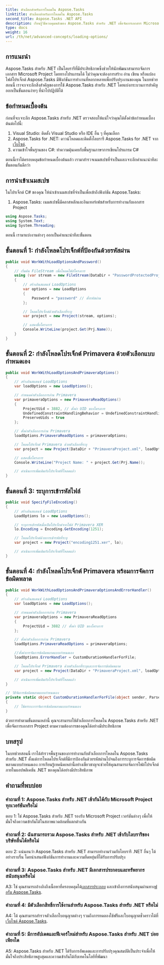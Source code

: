 ```yaml
---
title: ตัวเลือกสำหรับการโหลดใน Aspose.Tasks
linktitle: ตัวเลือกสำหรับการโหลดใน Aspose.Tasks
second_title: Aspose.Tasks .NET API
description: เรียนรู้วิธีควบคุมพลังของ Aspose.Tasks สำหรับ .NET เพื่อจัดการเอกสาร Microsoft Project อย่างมีประสิทธิภาพพร้อมคำแนะนำทีละขั้นตอน
type: docs
weight: 16
url: /th/net/advanced-concepts/loading-options/
---
```

## การแนะนำ

Aspose.Tasks สำหรับ .NET เป็นไลบรารีที่มีประสิทธิภาพซึ่งช่วยให้นักพัฒนาสามารถจัดการเอกสาร Microsoft Project โดยทางโปรแกรมได้ ไม่ว่าคุณจะต้องการสร้าง อ่าน เขียน หรือแปลงไฟล์โปรเจ็กต์ Aspose.Tasks มีฟังก์ชันการทำงานที่หลากหลายเพื่อปรับปรุงงานของคุณ ในบทช่วยสอนนี้ เราจะเจาะลึกสิ่งสำคัญของการใช้ Aspose.Tasks สำหรับ .NET โดยแบ่งกระบวนการสำคัญออกเป็นขั้นตอนง่ายๆ ที่นำไปปฏิบัติได้

## ข้อกำหนดเบื้องต้น

ก่อนที่จะเจาะลึก Aspose.Tasks สำหรับ .NET ตรวจสอบให้แน่ใจว่าคุณได้ตั้งค่าข้อกำหนดเบื้องต้นต่อไปนี้:

1. Visual Studio: ติดตั้ง Visual Studio หรือ IDE อื่น ๆ ที่คุณเลือก
2.  Aspose.Tasks for .NET: ดาวน์โหลดและติดตั้งไลบรารี Aspose.Tasks for .NET จาก[เว็บไซต์](https://releases.aspose.com/tasks/net/).
3. ความเข้าใจพื้นฐานของ C#: ทำความคุ้นเคยกับพื้นฐานภาษาการเขียนโปรแกรม C#

ตอนนี้เราได้ครอบคลุมข้อกำหนดเบื้องต้นแล้ว เรามาสำรวจเนมสเปซที่จำเป็นและเจาะลึกคำแนะนำทีละขั้นตอนกันดีกว่า

## การนำเข้าเนมสเปซ

ในโปรเจ็กต์ C# ของคุณ ให้นำเข้าเนมสเปซที่จำเป็นเพื่อเข้าถึงฟังก์ชัน Aspose.Tasks:

1. Aspose.Tasks: เนมสเปซนี้มีคลาสหลักและอินเทอร์เฟซสำหรับการทำงานกับเอกสาร Project

```csharp
using Aspose.Tasks;
using System.Text;
using System.Threading;
```

ตอนนี้ เรามาแบ่งงานต่างๆ ออกเป็นคำแนะนำทีละขั้นตอน

## ขั้นตอนที่ 1: กำลังโหลดโปรเจ็กต์ที่ป้องกันด้วยรหัสผ่าน

```csharp
public void WorkWithLoadOptionsAndPassword()
{
    // เริ่มต้น FileStream เพื่อโหลดไฟล์โครงการ
    using (var stream = new FileStream(DataDir + "PasswordProtectedProject.mpp", FileMode.Open))
    {
        // สร้างอินสแตนซ์ LoadOptions
        var options = new LoadOptions
        {
            Password = "password" // ตั้งรหัสผ่าน
        };

        // โหลดโปรเจ็กต์ด้วยตัวเลือกที่ระบุ
        var project = new Project(stream, options);

        // แสดงชื่อโครงการ
        Console.WriteLine(project.Get(Prj.Name));
    }
}
```

## ขั้นตอนที่ 2: กำลังโหลดโปรเจ็กต์ Primavera ด้วยตัวเลือกแบบกำหนดเอง

```csharp
public void WorkWithLoadOptionsAndPrimaveraOptions()
{
    // สร้างอินสแตนซ์ LoadOptions
    var loadOptions = new LoadOptions();

    // กำหนดค่าตัวเลือกการอ่าน Primavera
    var primaveraOptions = new PrimaveraReadOptions()
    {
        ProjectUid = 3882, // ตั้งค่า UID ของโครงการ
        UndefinedConstraintHandlingBehavior = UndefinedConstraintHandlingBehavior.None,
        PreserveUids = true
    };

    // ตั้งค่าตัวเลือกการอ่าน Primavera
    loadOptions.PrimaveraReadOptions = primaveraOptions;

    // โหลดโปรเจ็กต์ Primavera ด้วยตัวเลือกที่ระบุ
    var project = new Project(DataDir + "PrimaveraProject.xml", loadOptions);

    // แสดงชื่อโครงการ
    Console.WriteLine("Project Name: " + project.Get(Prj.Name));

    // ดำเนินการเพิ่มเติมกับโปรเจ็กต์ที่โหลดแล้ว
}
```

## ขั้นตอนที่ 3: ระบุการเข้ารหัสไฟล์

```csharp
public void SpecifyFileEncoding()
{
    // สร้างอินสแตนซ์ LoadOptions
    LoadOptions lo = new LoadOptions();

    // ระบุการเข้ารหัสเมื่อเปิดโปรเจ็กต์จากไฟล์ Primavera XER
    lo.Encoding = Encoding.GetEncoding(1251);

    // โหลดโปรเจ็กต์ด้วยการเข้ารหัสที่ระบุ
    var project = new Project("encoding1251.xer", lo);

    // ดำเนินการเพิ่มเติมกับโปรเจ็กต์ที่โหลดแล้ว
}
```

## ขั้นตอนที่ 4: กำลังโหลดโปรเจ็กต์ Primavera พร้อมการจัดการข้อผิดพลาด

```csharp
public void WorkWithLoadOptionsAndPrimaveraOptionsAndErrorHandler()
{
    // สร้างอินสแตนซ์ LoadOptions
    var loadOptions = new LoadOptions();

    // กำหนดค่าตัวเลือกการอ่าน Primavera
    var primaveraOptions = new PrimaveraReadOptions
    {
        ProjectUid = 3882 // ตั้งค่า UID ของโครงการ
    };

    // ตั้งค่าตัวเลือกการอ่าน Primavera
    loadOptions.PrimaveraReadOptions = primaveraOptions;

    //ตั้งค่าการจัดการข้อผิดพลาดแบบกำหนดเอง
    loadOptions.ErrorHandler = CustomDurationHandlerForFile;

    // โหลดโปรเจ็กต์ Primavera ด้วยตัวเลือกที่ระบุและการจัดการข้อผิดพลาด
    var project = new Project(DataDir + "PrimaveraProject.xml", loadOptions);

    // ดำเนินการเพิ่มเติมกับโปรเจ็กต์ที่โหลดแล้ว
}

// วิธีจัดการข้อผิดพลาดแบบกำหนดเอง
private static object CustomDurationHandlerForFile(object sender, ParseErrorArgs args)
{
    // ใช้ตรรกะการจัดการข้อผิดพลาดแบบกำหนดเอง
}
```

ด้วยการทำตามขั้นตอนเหล่านี้ คุณจะสามารถใช้ตัวเลือกการโหลดใน Aspose.Tasks สำหรับ .NET เพื่อจัดการเอกสาร Project ตามความต้องการของคุณได้อย่างมีประสิทธิภาพ

## บทสรุป

ในบทช่วยสอนนี้ เราได้สำรวจพื้นฐานของการทำงานกับตัวเลือกการโหลดใน Aspose.Tasks สำหรับ .NET ตั้งแต่การโหลดโปรเจ็กต์ที่มีการป้องกันด้วยรหัสผ่านไปจนถึงการระบุการจัดการข้อผิดพลาดแบบกำหนดเอง การเรียนรู้เทคนิคเหล่านี้อย่างเชี่ยวชาญจะช่วยให้คุณสามารถจัดการไฟล์โปรเจ็กต์ภายในแอปพลิเคชัน .NET ของคุณได้อย่างมีประสิทธิภาพ

## คำถามที่พบบ่อย

### คำถามที่ 1: Aspose.Tasks สำหรับ .NET เข้ากันได้กับ Microsoft Project ทุกเวอร์ชันหรือไม่

ตอบ 1: ใช่ Aspose.Tasks สำหรับ .NET รองรับ Microsoft Project เวอร์ชันต่างๆ เพื่อให้มั่นใจถึงความเข้ากันได้ในสภาพแวดล้อมที่แตกต่างกัน

### คำถามที่ 2: ฉันสามารถรวม Aspose.Tasks สำหรับ .NET เข้ากับไลบรารีของบริษัทอื่นได้หรือไม่

ตอบ 2: แน่นอนว่า Aspose.Tasks สำหรับ .NET สามารถทำงานร่วมกับไลบรารี .NET อื่นๆ ได้อย่างราบรื่น โดยนำเสนอฟังก์ชันการทำงานและความยืดหยุ่นที่ได้รับการปรับปรุง

### คำถามที่ 3: Aspose.Tasks สำหรับ .NET มีเอกสารประกอบและทรัพยากรสนับสนุนหรือไม่

 A3: ใช่ คุณสามารถอ้างอิงถึงเนื้อหาที่ครอบคลุมได้[เอกสารประกอบ](https://reference.aspose.com/tasks/net/) และเข้าถึงการสนับสนุนผ่านทาง[ฟอรั่ม Aspose.Tasks](https://forum.aspose.com/c/tasks/15).

### คำถามที่ 4: มีตัวเลือกสิทธิ์การใช้งานสำหรับ Aspose.Tasks สำหรับ .NET หรือไม่

 A4: ได้ คุณสามารถสำรวจตัวเลือกใบอนุญาตต่างๆ รวมถึงการทดลองใช้ฟรีและใบอนุญาตชั่วคราวได้ที่[เว็บไซต์ Aspose.Tasks](https://purchase.aspose.com/buy).

### คำถามที่ 5: มีการอัปเดตและฟีเจอร์ใหม่สำหรับ Aspose.Tasks สำหรับ .NET บ่อยเพียงใด

A5: Aspose.Tasks สำหรับ .NET ได้รับการอัพเดตและการปรับปรุงคุณสมบัติเป็นประจำเพื่อให้มั่นใจถึงประสิทธิภาพสูงสุดและความเข้ากันได้กับเทคโนโลยีที่พัฒนา